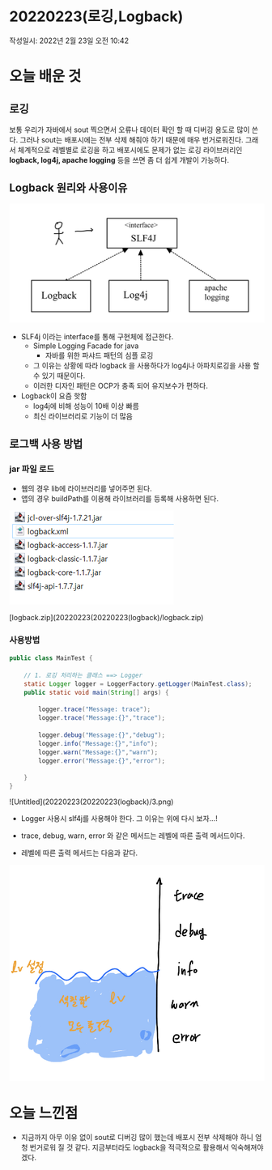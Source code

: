 # 20220223(로깅,Logback)

작성일시: 2022년 2월 23일 오전 10:42

# 오늘 배운 것

## 로깅

보통 우리가 자바에서 sout 찍으면서 오류나 데이터 확인 할 때 디버깅 용도로 많이 쓴다.  그러나 sout는 배포시에는 전부 삭제 해줘야 하기 때문에 매우 번거로워진다. 그래서 체계적으로 레벨별로 로깅을 하고 배포시에도 문제가 없는 로깅 라이브러리인 **logback, log4j, apache logging** 등을 쓰면 좀 더 쉽게 개발이 가능하다.

## Logback 원리와 사용이유

![F44B30D4-5D3E-4A94-A2DF-4CEB5E9EA0D3.jpeg](20220223(logback)/1.jpeg)

- SLF4j 이라는 interface를 통해 구현체에 접근한다.
    - Simple Logging Facade for java
        - 자바를 위한 파샤드 패턴의 심플 로깅
    - 그 이유는 상황에 따라 logback 을 사용하다가 log4j나 아파치로깅을 사용 할 수 있기 때문이다.
    - 이러한 디자인 패턴은 OCP가 충족 되어 유지보수가 편하다.
- Logback이 요즘 핫함
    - log4j에 비해 성능이 10배 이상 빠름
    - 최신 라이브러리로 기능이 더 많음
    

## 로그백 사용 방법

### jar 파일 로드

- 웹의 경우 lib에 라이브러리를 넣어주면 된다.
- 앱의  경우 buildPath를 이용해 라이브러리를 등록해 사용하면 된다.

![Untitled](20220223(logback)/2.png)

[logback.zip](20220223(20220223(logback)/logback.zip)

### 사용방법

```java
public class MainTest {
	
	// 1. 로깅 처리하는 클래스 ==> Logger
	static Logger logger = LoggerFactory.getLogger(MainTest.class);
	public static void main(String[] args) {
		
		logger.trace("Message: trace");
		logger.trace("Message:{}","trace");
		
		logger.debug("Message:{}","debug");
		logger.info("Message:{}","info");
		logger.warn("Message:{}","warn");
		logger.error("Message:{}","error");

	}
}
```

![Untitled](20220223(20220223(logback)/3.png)

- Logger 사용시 slf4j를 사용해야 한다. 그 이유는 위에 다시 보자...!

- trace, debug, warn, error 와 같은 메서드는 레벨에 따른 출력 메서드이다.
- 레벨에 따른 출력 메서드는 다음과 같다.

![8785139B-B084-49E0-97CC-A6C7076C98B4.jpeg](20220223(logback)/4.jpeg)

# 오늘 느낀점

- 지금까지 아무 이유 없이 sout로 디버깅 많이 했는데 배포시 전부 삭제해야 하니 엄청 번거로워 질 것 같다. 지금부터라도 logback을 적극적으로 활용해서 익숙해져야겠다.